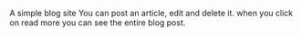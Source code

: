 A simple blog site
You can post an article, edit and delete it. when you click on read more you can see the entire blog post.
